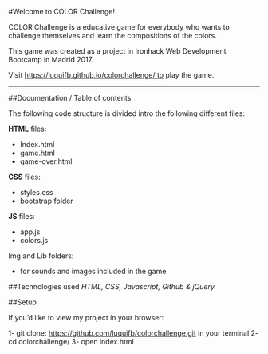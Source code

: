#Welcome to COLOR Challenge!

COLOR Challenge is a educative game for everybody who wants to challenge themselves and learn the compositions of the colors.

This game was created as a project in Ironhack Web Development Bootcamp in Madrid 2017.

Visit https://luquifb.github.io/colorchallenge/ to play the game.

---

##Documentation / Table of contents

The following code structure is divided intro the following different files:

**HTML** files: 
- Index.html 
- game.html 
- game-over.html

**CSS** files: 
- styles.css 
- bootstrap folder

**JS** files: 
- app.js 
- colors.js

Img and Lib folders: 
- for sounds and images included in the game


##Technologies used
*HTML, CSS, Javascript, Github & jQuery.*


##Setup

If you’d like to view my project in your browser:

1- git clone: https://github.com/luquifb/colorchallenge.git in your terminal
2- cd colorchallenge/
3- open index.html


